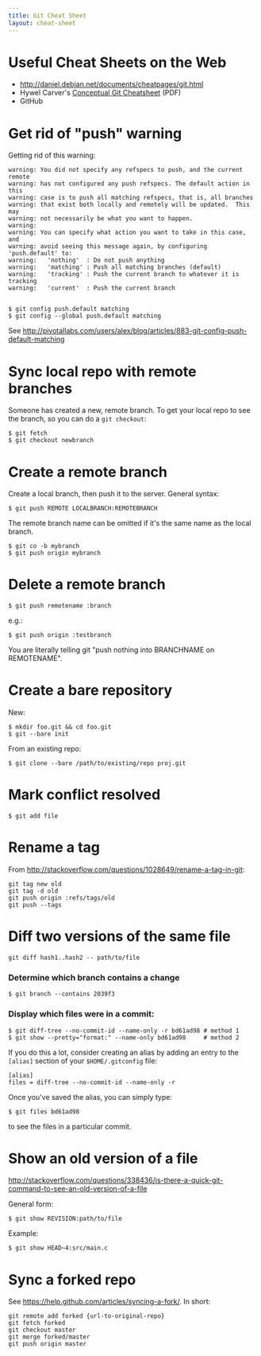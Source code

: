 ```yaml
---
title: Git Cheat Sheet
layout: cheat-sheet
---
```


# Useful Cheat Sheets on the Web

* <http://daniel.debian.net/documents/cheatpages/git.html>
* Hywel Carver's [Conceptual Git Cheatsheet](http://startuptechnology.files.wordpress.com/2013/11/git_cheatsheet.pdf) (PDF)
* GitHub

# Get rid of "push" warning

Getting rid of this warning:

    warning: You did not specify any refspecs to push, and the current remote
    warning: has not configured any push refspecs. The default action in this
    warning: case is to push all matching refspecs, that is, all branches
    warning: that exist both locally and remotely will be updated.  This may
    warning: not necessarily be what you want to happen.
    warning: 
    warning: You can specify what action you want to take in this case, and
    warning: avoid seeing this message again, by configuring 'push.default' to:
    warning:   'nothing'  : Do not push anything
    warning:   'matching' : Push all matching branches (default)
    warning:   'tracking' : Push the current branch to whatever it is tracking
    warning:   'current'  : Push the current branch


    $ git config push.default matching
    $ git config --global push.default matching

See <http://pivotallabs.com/users/alex/blog/articles/883-git-config-push-default-matching>

# Sync local repo with remote branches

Someone has created a new, remote branch. To get your local repo to see the
branch, so you can do a `git checkout`:

    $ git fetch
    $ git checkout newbranch

# Create a remote branch

Create a local branch, then push it to the server. General syntax:

    $ git push REMOTE LOCALBRANCH:REMOTEBRANCH

The remote branch name can be omitted if it's the same name as the local
branch.

    $ git co -b mybranch
    $ git push origin mybranch

# Delete a remote branch

    $ git push remotename :branch

e.g.:

    $ git push origin :testbranch

You are literally telling git "push nothing into BRANCHNAME on REMOTENAME".

# Create a bare repository

New:

    $ mkdir foo.git && cd foo.git
    $ git --bare init

From an existing repo:

    $ git clone --bare /path/to/existing/repo proj.git

# Mark conflict resolved

    $ git add file

# Rename a tag

From <http://stackoverflow.com/questions/1028649/rename-a-tag-in-git>:

    git tag new old
    git tag -d old
    git push origin :refs/tags/old
    git push --tags

# Diff two versions of the same file

    git diff hash1..hash2 -- path/to/file

### Determine which branch contains a change

    $ git branch --contains 2039f3

### Display which files were in a commit:

    $ git diff-tree --no-commit-id --name-only -r bd61ad98 # method 1
    $ git show --pretty="format:" --name-only bd61ad98     # method 2

If you do this a lot, consider creating an alias by adding an entry to the
`[alias]` section of your `$HOME/.gitconfig` file:

    [alias]
    files = diff-tree --no-commit-id --name-only -r

Once you've saved the alias, you can simply type:

    $ git files bd61ad98

to see the files in a particular commit.

# Show an old version of a file

<http://stackoverflow.com/questions/338436/is-there-a-quick-git-command-to-see-an-old-version-of-a-file>

General form:

    $ git show REVISION:path/to/file

Example:

    $ git show HEAD~4:src/main.c

# Sync a forked repo

See <https://help.github.com/articles/syncing-a-fork/>. In short:

    git remote add forked {url-to-original-repo}
    git fetch forked
    git checkout master
    git merge forked/master
    git push origin master
